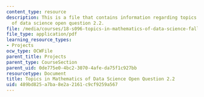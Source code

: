 ```yaml
---
content_type: resource
description: This is a file that contains information regarding topics in mathematics
  of data science open question 2.2.
file: /media/courses/18-s096-topics-in-mathematics-of-data-science-fall-2015/489bd825a7ba8e2a2161c9cf9259a567_MIT18_S096F15_Open2.2.pdf
file_type: application/pdf
learning_resource_types:
- Projects
ocw_type: OCWFile
parent_title: Projects
parent_type: CourseSection
parent_uid: 0de775e0-4bc2-3070-4afe-da75f1c927bb
resourcetype: Document
title: Topics in Mathematics of Data Science Open Question 2.2
uid: 489bd825-a7ba-8e2a-2161-c9cf9259a567
---
```

